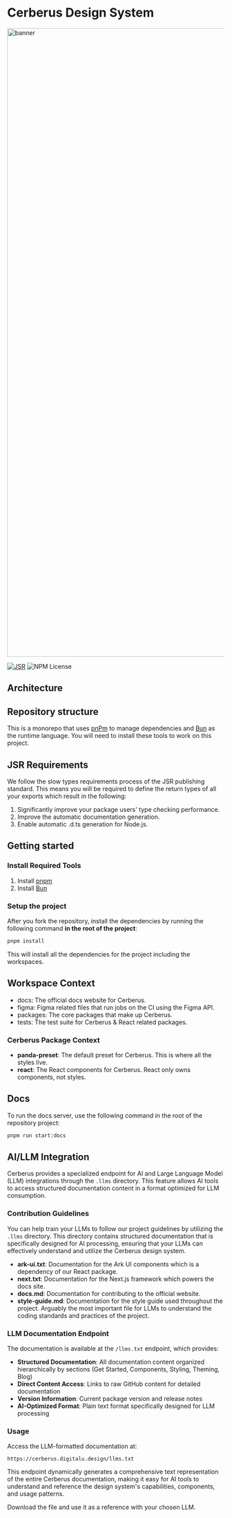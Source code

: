 # Cerberus Design System

<img width="1454" alt="banner" src="https://github.com/omnifed/cerberus/blob/main/docs/public/acheron-og-image.png?raw=true">

[![JSR](https://jsr.io/badges/@cerberus/panda-preset)](https://jsr.io/@cerberus/panda-preset)
![NPM License](https://img.shields.io/npm/l/@cerberus-design/react)

## Architecture

## Repository structure

This is a monorepo that uses [pnPm](https://pnpm.io/) to manage dependencies and [Bun](https://bun.sh/) as the runtime language. You will need to install these tools to work on this project.

## JSR Requirements

We follow the slow types requirements process of the JSR publishing standard. This means you will be required to define the return types of all your exports which result in the following:

1. Significantly improve your package users' type checking performance.
2. Improve the automatic documentation generation.
3. Enable automatic .d.ts generation for Node.js.

## Getting started

### Install Required Tools

1. Install [pnpm](https://pnpm.io/installation)
2. Install [Bun](https://bun.sh/)

### Setup the project

After you fork the repository, install the dependencies by running the following command **in the root of the project**:

```bash
pnpm install
```

This will install all the dependencies for the project including the workspaces.

## Workspace Context

- docs: The official docs website for Cerberus.
- figma: Figma related files that run jobs on the CI using the Figma API.
- packages: The core packages that make up Cerberus.
- tests: The test suite for Cerberus & React related packages.

### Cerberus Package Context

- **panda-preset**: The default preset for Cerberus. This is where all the styles live.
- **react**: The React components for Cerberus. React only owns components, not styles.

## Docs

To run the docs server, use the following command in the root of the repository project:

```bash
pnpm run start:docs
```

## AI/LLM Integration

Cerberus provides a specialized endpoint for AI and Large Language Model (LLM) integrations through the `.llms` directory. This feature allows AI tools to access structured documentation content in a format optimized for LLM consumption.

### Contribution Guidelines

You can help train your LLMs to follow our project guidelines by utilizing the `.llms` directory. This directory contains structured documentation that is specifically designed for AI processing, ensuring that your LLMs can effectively understand and utilize the Cerberus design system.

- **ark-ui.txt**: Documentation for the Ark UI components which is a dependency of our React package.
- **next.txt**: Documentation for the Next.js framework which powers the docs site.
- **docs.md**: Documentation for contributing to the official website.
- **style-guide.md**: Documentation for the style guide used throughout the project. Arguably the most important file for LLMs to understand the coding standards and practices of the project.

### LLM Documentation Endpoint

The documentation is available at the `/llms.txt` endpoint, which provides:

- **Structured Documentation**: All documentation content organized hierarchically by sections (Get Started, Components, Styling, Theming, Blog)
- **Direct Content Access**: Links to raw GitHub content for detailed documentation
- **Version Information**: Current package version and release notes
- **AI-Optimized Format**: Plain text format specifically designed for LLM processing

### Usage

Access the LLM-formatted documentation at:

```url
https://cerberus.digitalu.design/llms.txt
```

This endpoint dynamically generates a comprehensive text representation of the entire Cerberus documentation, making it easy for AI tools to understand and reference the design system's capabilities, components, and usage patterns.

Download the file and use it as a reference with your chosen LLM.
